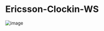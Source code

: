 # Ericsson-Clockin-WS

![image](https://i.ibb.co/475cD9p/screencapture-clockin-dotmytechnology-2022-09-23-00-48-59.png)
